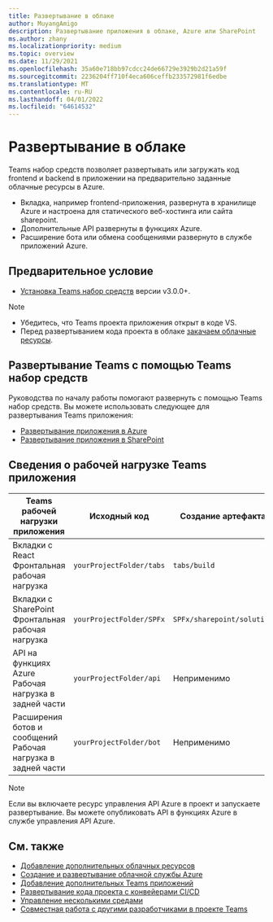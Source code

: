 ```yaml
---
title: Развертывание в облаке
author: MuyangAmigo
description: Развертывание приложения в облаке, Azure или SharePoint
ms.author: zhany
ms.localizationpriority: medium
ms.topic: overview
ms.date: 11/29/2021
ms.openlocfilehash: 35a60e718bb97cdcc24de66729e3929b2d21a59f
ms.sourcegitcommit: 2236204ff710f4eca606ceffb233572981f6edbe
ms.translationtype: MT
ms.contentlocale: ru-RU
ms.lasthandoff: 04/01/2022
ms.locfileid: "64614532"
---
```

# <a name="deploy-to-the-cloud"></a>Развертывание в облаке

Teams набор средств позволяет развертывать или загружать код frontend и backend в приложении на предварительно заданные облачные ресурсы в Azure.

* Вкладка, например frontend-приложения, развернута в хранилище Azure и настроена для статического веб-хостинга или сайта sharepoint.
* Дополнительные API развернуты в функциях Azure.
* Расширение бота или обмена сообщениями развернуто в службе приложений Azure.

## <a name="prerequisite"></a>Предварительное условие

* [Установка Teams набор средств](https://marketplace.visualstudio.com/items?itemName=TeamsDevApp.ms-teams-vscode-extension) версии v3.0.0+.

> [!NOTE]
>
> * Убедитесь, что Teams проекта приложения открыт в коде VS.
> * Перед развертыванием кода проекта в облаке [закачаем облачные ресурсы](provision.md).

## <a name="deploy-teams-apps-using-teams-toolkit"></a>Развертывание Teams с помощью Teams набор средств

Руководства по началу работы помогают развернуть с помощью Teams набор средств. Вы можете использовать следующее для развертывания Teams приложения:

* [Развертывание приложения в Azure](/microsoftteams/platform/sbs-gs-javascript?tabs=vscode%2Cvsc%2Cviscode%2Cvcode&tutorial-step=8&branch)
* [Развертывание приложения в SharePoint](/microsoftteams/platform/sbs-gs-spfx?tabs=vscode%2Cviscode&tutorial-step=4&branch)

## <a name="details-on-teams-app-workload"></a>Сведения о рабочей нагрузке Teams приложения

| Teams рабочей нагрузки приложения | Исходный код | Создание артефакта| Целевой ресурс |
|-------------|----------|---------------|---------------|
|Вкладки с React </br> Фронтальная рабочая нагрузка| `yourProjectFolder/tabs`| `tabs/build` |Хранилище Azure |
|Вкладки с SharePoint </br> Фронтальная рабочая нагрузка | `yourProjectFolder/SPFx`| `SPFx/sharepoint/solution` |SharePoint каталога приложений |
|API на функциях Azure </br> Рабочая нагрузка в задней части | `yourProjectFolder/api`| Неприменимо |Функции Azure |
|Расширения ботов и сообщений </br> Рабочая нагрузка в задней части | `yourProjectFolder/bot` | Неприменимо | Служба приложений Azure |

> [!NOTE]
> Если вы включаете ресурс управления API Azure в проект и запускаете развертывание. Вы можете опубликовать API в функциях Azure в службе управления API Azure.

## <a name="see-also"></a>См. также

* [Добавление дополнительных облачных ресурсов](add-resource.md)
* [Создание и развертывание облачной службы Azure](/azure/cloud-services/cloud-services-how-to-create-deploy-portal)
* [Добавление дополнительных Teams приложений](add-capability.md)
* [Развертывание кода проекта с конвейерами CI/CD](use-CICD-template.md)
* [Управление несколькими средами](TeamsFx-multi-env.md)
* [Совместная работа с другими разработчиками в проекте Teams](TeamsFx-collaboration.md)
